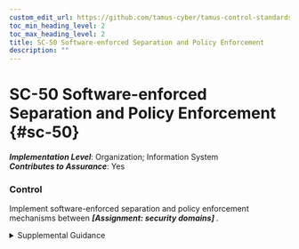 ```yaml
---
custom_edit_url: https://github.com/tamus-cyber/tamus-control-standards/tree/main/content/tamus.edu/TAMUS_profile.yaml
toc_min_heading_level: 2
toc_max_heading_level: 2
title: SC-50 Software-enforced Separation and Policy Enforcement
description: ""
---
```


# SC-50 Software-enforced Separation and Policy Enforcement {#sc-50}

_**Implementation Level**_: Organization; Information System\
_**Contributes to Assurance**_: Yes

### Control

Implement software-enforced separation and policy enforcement mechanisms between <strong title="sc-50_odp"> <em>[Assignment: security domains]</em> </strong>.


<details><summary>Supplemental Guidance</summary>System owners may require additional strength of mechanism to ensure domain separation and policy enforcement for specific types of threats and environments of operation.</details>
